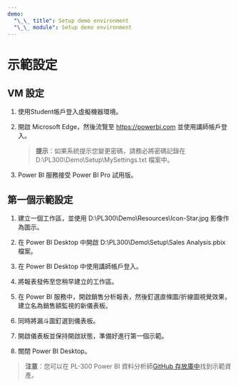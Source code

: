 ```yaml
---
demo:
  "\_\_ title": Setup demo environment
  "\_\_ module": Setup demo environment
---
```


# 示範設定

## VM 設定

1. 使用Student帳戶登入虛擬機器環境。

1. 開啟 Microsoft Edge，然後流覽至 <https://powerbi.com> 並使用講師帳戶登入。
    > **提示**：如果系統提示您變更密碼，請務必將密碼記錄在 D:\PL300\Demo\Setup\MySettings.txt 檔案中。

1. Power BI 服務接受 Power BI Pro 試用版。

## 第一個示範設定

1. 建立一個工作區，並使用 D:\PL300\Demo\Resources\Icon-Star.jpg 影像作為圖示。

1. 在 Power BI Desktop 中開啟 D:\PL300\Demo\Setup\Sales Analysis.pbix 檔案。

1. 在 Power BI Desktop 中使用講師帳戶登入。

1. 將報表發佈至您稍早建立的工作區。

1. 在 Power BI 服務中，開啟銷售分析報表，然後釘選直條圖/折線圖視覺效果，建立名為銷售額監視的新儀表板。

1. 同時將漏斗圖釘選到儀表板。

1. 開啟儀表板並保持開啟狀態，準備好進行第一個示範。

1. 關閉 Power BI Desktop。

> **注意**：您可以在 PL-300 Power BI 資料分析師[GitHub 存放庫中](https://github.com/MicrosoftLearning/PL-300-Microsoft-Power-BI-Data-Analyst/tree/Main/Allfiles/Demo)找到示範資產。
